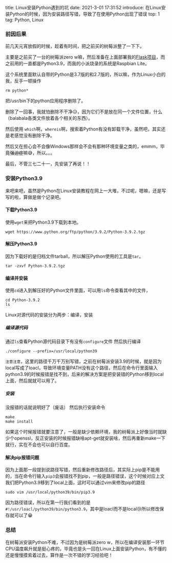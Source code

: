 title: Linux安装Python遇到的坑
date: 2021-3-01 17:31:52
introduce: 在Linux安装Python的时候，因为安装路径写错，导致了在使用Python出现了错误
top: 1
tag: Python, Linux

### 前因后果
前几天元宵放假的时候，趁着有时间，把之前买的树莓派整了一下下。

主要是之前买了一台的树莓派zero w嘛，然后准备在上面部署我的[Flask项目](http://facker.herokuapp.com)，而之前用的一直都是Python3.9，而我的小派烧录的系统是Raspbian Lite。

这个系统里面默认自带的Python是3.7版的和2.7版的，所以嘛，作为Linux小白的我，反手一顿操作

```Linux
rm python*
```

把/usr/bin下的python应用程序删除了。

删除了一回事，我就怕删除不干净😥，因为它们不是放在同一个文件位置，什么（balabala各类文件放着各个相关的东西）。

然后使用 `which`啊，`whereis`啊，搜索着Python有没有卸载干净，虽然吧，其实还是老感觉没有删除干净。

然后又在担心会不会像Windows那样会不会有那种环境变量之类的，emmm，毕竟~~强迫症~~嘛😅，所以。。。

最后，不管三七二十一，先安装了再说！！

### 安装Python3.9
来吧来吧，虽然是Python在Linux安装教程在网上一大堆，不过呢，嗯嘛，还是写写的啦，算做是做个记录吧。

#### 下载Python3.9
使用`wget`来把Python3.9下载到本地。

```Linux
wget https://www.python.org/ftp/python/3.9.2/Python-3.9.2.tgz
```

#### 解压Python3.9
因为下载好的是归档文件tarball，所以解压Python使用的工具是`tar`。

```Linux
tar -zxvf Python-3.9.2.tgz
```

#### 编译并安装
使用`cd`进入到解压好的Python文件里面，可以用`ls`命令查看其中的文件，

```Linux
cd Python-3.9.2
ls
```
Linux对源代码的安装分为两步：编译，安装

##### 编译源代码
通过`ls`查看Python源代码目录下有没有`configure`文件
然后执行编译

```Linux
./configure --prefix=/usr/local/python39
```

`注意注意`，这里的路径千万千万别写错，之前在树莓派安装3.9的时候，就是因为local写成了loacl，导致环境变量PATH没有这个路径，然后在命令行里面输入python3.9的时候报错是找不到，后来的解决方案是把安装错的Python移到local上面，然后就就可以用了。

##### 安装
没报错的话就说明好了（废话）
然后执行安装命令

```Linux
make
make install
```

如果这个时候报错就要注意了，一般是缺少依赖环境，我的树莓派上好像当时就缺少个openssl，反正安装的时候报错缺啥apt-get就安装啥，然后再重新make一下就行，实在不会也可以自行百度。

#### 解决pip报错问题
因为上面那一段提到说路径写错，然后重新修改路径后，其实际上pip是不能用的，当在命令行输入`pip3`会报错找不到pip，一般是路径错误，这个时候对应上文我们把Python3.9移到了local上面，这时可以通过vim来修改pip的路径

```Linux
sudo vim /usr/local/python39/bin/pip3.9
```

因为路径错误，所以在第一行我们看到的是`#!/usr/loacl/python39/bin/python3.9`，其中是loacl而不是local😢所以修改保存就可以了😁

### 总结
在树莓派安装Python不难，不过因为是树莓派zero w，所以在编译安装那一环节CPU温度飙升就是挺心疼的，毕竟也是头一回在Linux上面安装Python，有不懂的还是慢慢摸索着过去，算作是一次不错的学习经验吧！
